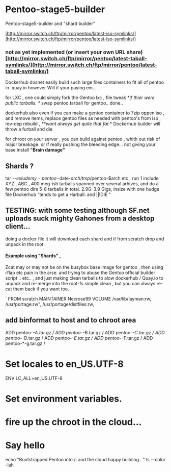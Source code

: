 # Pentoo-stage5-builder

Pentoo-stage5-builder and "shard builder"

[http://mirror.switch.ch/ftp/mirror/pentoo/latest-iso-symlinks/](http://mirror.switch.ch/ftp/mirror/pentoo/latest-iso-symlinks/)

### [](https://github.com/necrose99/Pentoo-stage5-builder/blob/master/README.md#not-as-yet-implemented--or-insert-your-own-url-share-httpmirrorswitchchftpmirrorpentoolatest-taball-symlinks)not as yet implemented (or insert your own URL share) [http://mirror.switch.ch/ftp/mirror/pentoo/latest-taball-symlinks/](http://mirror.switch.ch/ftp/mirror/pentoo/latest-taball-symlinks/)

Dockerhub dosnet easily build such large files containers to fit all of pentoo in. quay.io however Will if your paying em...

for LXC , one could simply fork the Gentoo lxc , file tweak *_if thier were public tarballs. *_ swap pentoo tarball for gentoo.. done..

dockerhub also even if you can make a gentoo container to 7zip oppen iso , and remove items, replace gentoo files as needed with pentoo's from iso , rev-dep rebuild , _**wont always get quite that far._* Dockerhub builder will throw a furball and die

for chroot on your server , you can build against pentoo , whith out risk of major breakage. or if really pushing the bleeding edge... not giving your base install **"Brain damage"**

## [](https://github.com/necrose99/Pentoo-stage5-builder/blob/master/README.md#shards-)Shards ?

tar --$exlude my-pentoo-$date-$arch /tmp/$pentoo-$arch etc , run 1 include XYZ , ABC , 400 meg-ish tarballs spanned over several arhives, and do a few pentoo dirs 5-8 tarballs in total. 2.9G-3.9 Gigs, insize with one hudge file Dockerhub "tends to get a Harball. and ||!DIE "

## [](https://github.com/necrose99/Pentoo-stage5-builder/blob/master/README.md#testing-with-some-testing-although-sfnet-uploads-suck-mighty-gahones-from-a-desktop-client)TESTING: with some testing although SF.net uploads suck mighty Gahones from a desktop client...

doing a docker file it will download each shard and if from scratch drop and unpack in the root.

#### [](https://github.com/necrose99/Pentoo-stage5-builder/blob/master/README.md#example-using-shards--)Example using "Shards" ,

Zcat may or may not be on the busybox base image for gentoo , then using rflap etc pain in the arse. and trying to abuse the Gentoo official builder script .. etc.. , and just making clean tarballs to alow dockerhub / Quay.io to unpack and re-merge into the root-fs simple clean , but you can always re-cat them back if you want too.

`
FROM scratch
MAINTAINER Necrose99
VOLUME /var/lib/layman:rw, /usr/portage:rw", /usr/portage/distfiles:rw,
## add binformat to host and to chroot area
ADD pentoo-*-A.tar.gz /
ADD pentoo-*-B.tar.gz /
ADD pentoo-*-C.tar.gz /
ADD pentoo-*-D.tar.gz /
ADD pentoo-*-E.tar.gz /
ADD pentoo-*-F.tar.gz /
ADD pentoo-*-g.tar.gz /
# Set locales to en_US.UTF-8
ENV LC_ALL=en_US.UTF-8
# Set environment variables.

# fire up the chroot in the cloud...
# Say hello

echo "Bootstrapped Pentoo into /: and the cloud happy building.. " ls --color -lah `
`
